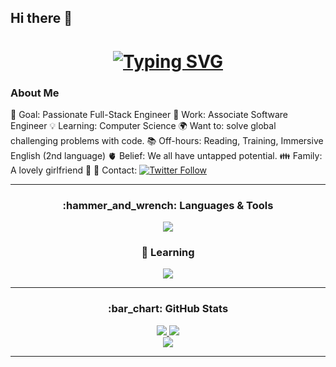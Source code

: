 ## Hi there 👋

<h1 align="center">
  <a href="https://git.io/typing-svg">
    <img src="https://readme-typing-svg.demolab.com?font=Fira+Code&size=40&pause=800&center=true&vCenter=true&width=700&height=100&lines=This+is+Hiroki+from+🇯🇵;Hello+there+%F0%9F%91%8B;" alt="Typing SVG" />
  </a>
</h1>

### About Me
🎯 Goal: Passionate Full-Stack Engineer
💼 Work: Associate Software Engineer
💡 Learning: Computer Science
🌍 Want to: solve global challenging problems with code.
📚 Off-hours: Reading, Training, Immersive English (2nd language)
🫀 Belief: We all have untapped potential.
👪 Family: A lovely girlfriend 👧
📩 Contact:
  [![Twitter Follow](https://img.shields.io/twitter/follow/hirokishimizu39?style=social)](https://twitter.com/hirokishimizu39)

---

<h3 align="center">:hammer_and_wrench: Languages & Tools</h3>

<p align="center">
  <a href="https://skillicons.dev">
    <img src="https://skillicons.dev/icons?i=js,ts,react,nextjs,nodejs,rails,ruby,py,php,html,css,postgres,mysql,linux,bash,docker,git,vscode,vim" />
  </a>
</p>

<h3 align="center">🌱 Learning</h3>
<p align="center">
  <a href="https://skillicons.dev">
    <img src="https://skillicons.dev/icons?i=go,terraform,aws,gcp,graphql" />
  </a>
</p>

---

<h3 align="center">:bar_chart: GitHub Stats</h3>

<div align="center">
  <a href="https://github-readme-stats.vercel.app/api?username=hirokishimizu39&show_icons=true&theme=tokyonight&hide_border=true">
    <img src="https://github-readme-stats.vercel.app/api?username=hirokishimizu39&show_icons=true&theme=tokyonight&hide_border=true&bg_color=1a1b27&title_color=36BCF7&icon_color=36BCF7&text_color=ffffff" />
  </a>
  <a href="https://streak-stats.demolab.com/?user=hirokishimizu39&theme=tokyonight">
    <img src="https://streak-stats.demolab.com/?user=hirokishimizu39&theme=tokyonight&hide_border=true" />
  </a>
</div>

<div align="center">
  <a href="https://github.com/hirokishimizu39/github-readme-stats">
    <img src="https://github-readme-stats.vercel.app/api/top-langs/?username=hirokishimizu39&layout=compact&theme=tokyonight&hide_border=true" />
  </a>
</div>

---

